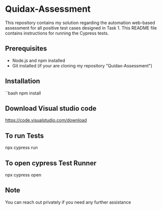 # Quidax-Assessment
This repository contains my solution regarding the automation web-based assessment for all positive test cases designed in Task 1.
This README file contains instructions for running the Cypress tests.

## Prerequisites

- Node.js and npm installed
- Git installed (if your are cloning my repository "Quidax-Assessment")

## Installation

``bash
npm install

## Download Visual studio code 
https://code.visualstudio.com/download

## To run Tests
npx cypress run

## To open cypress Test Runner
npx cypress open

## Note
You can reach out privately if you need any further assistance
